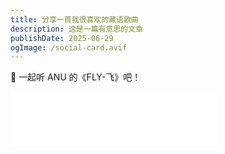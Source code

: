 ```yaml
---
title: 分享一首我很喜欢的藏语歌曲
description: 这是一篇有意思的文章
publishDate: 2025-06-29
ogImage: /social-card.avif
---
```

🎵 一起听 ANU 的《FLY-飞》吧！

<iframe 
  frameborder="no" 
  border="0" 
  marginwidth="0" 
  marginheight="0" 
  width="330" 
  height="86" 
  src="//music.163.com/outchain/player?type=2&id=2222819090&auto=0&height=66">
</iframe>
